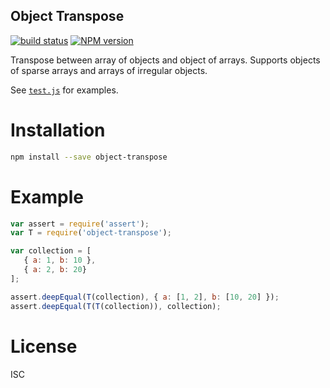 Object Transpose
----------------

[![build status][1]][2]
[![NPM version][3]][4]


Transpose between array of objects and object of arrays.
Supports objects of sparse arrays and arrays of irregular objects.

See [`test.js`](test.js) for examples.

Installation
============

```bash
npm install --save object-transpose
```

Example
=======

```js
var assert = require('assert');
var T = require('object-transpose');

var collection = [
   { a: 1, b: 10 },
   { a: 2, b: 20}
];

assert.deepEqual(T(collection), { a: [1, 2], b: [10, 20] });
assert.deepEqual(T(T(collection)), collection);
```

License
=======

ISC

  [1]: https://secure.travis-ci.org/emilbayes/object-transpose.svg
  [2]: https://travis-ci.org/emilbayes/object-transpose
  [3]: https://badge.fury.io/js/object-transpose.svg
  [4]: https://badge.fury.io/js/object-transpose
